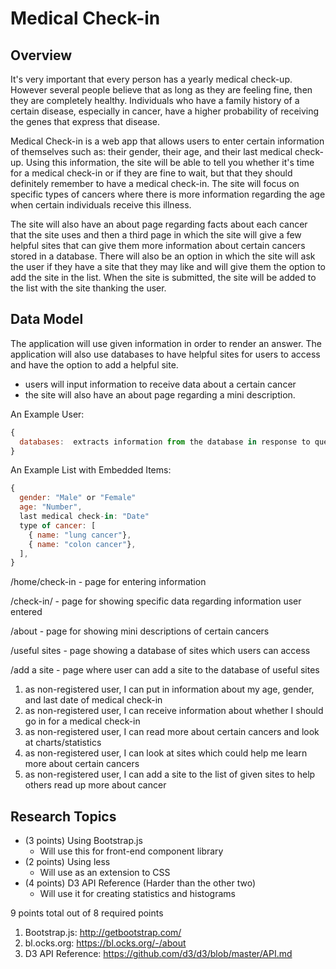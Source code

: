 
# Medical Check-in

## Overview


It's very important that every person has a yearly medical check-up. However
several people believe that as long as they are feeling fine, then they are
completely healthy. Individuals who have a family history of a certain
disease, especially in cancer, have a higher probability of receiving
the genes that express that disease.

Medical Check-in is a web app that allows users to enter certain information
of themselves such as: their gender, their age, and their last medical check-up.
Using this information, the site will be able to tell you whether it's time
for a medical check-in or if they are fine to wait, but that they should definitely
remember to have a medical check-in. The site will focus on specific types
of cancers where there is more information regarding the age when certain
individuals receive this illness.

The site will also have an about page regarding facts about each cancer that the
site uses and then a third page in which the site will give a few helpful sites
that can give them more information about certain cancers stored in a
database. There will also be an option in which the site will ask the user if
they have a site that they may like and will give them the option to add the
site in the list. When the site is submitted, the site will be added to the list
with the site thanking the user.


## Data Model



The application will use given information in order to render an answer.
The application will also use databases to have helpful sites for users
to access and have the option to add a helpful site.

* users will input information to receive data about a certain cancer
* the site will also have an about page regarding a mini description.


An Example User:

```javascript
{
  databases:  extracts information from the database in response to queries
}
```

An Example List with Embedded Items:

```javascript
{
  gender: "Male" or "Female"
  age: "Number",
  last medical check-in: "Date"
  type of cancer: [
    { name: "lung cancer"},
    { name: "colon cancer"},
  ],
}
```

/home/check-in - page for entering information

/check-in/ - page for showing specific data regarding information user entered

/about - page for showing mini descriptions of certain cancers

/useful sites - page showing a database of sites which users can access

/add a site - page where user can add a site to the database of useful sites


1. as non-registered user, I can put in information about my age, gender, and last date of medical check-in
2. as non-registered user, I can receive information about whether I should go in for a medical check-in
3. as non-registered user, I can read more about certain cancers and look at charts/statistics
4. as non-registered user, I can look at sites which could help me learn more about certain cancers
5. as non-registered user, I can add a site to the list of given sites to help others read up more about cancer
## Research Topics


* (3 points) Using Bootstrap.js
    * Will use this for front-end component library
* (2 points) Using less
    * Will use as an extension to CSS
* (4 points) D3 API Reference (Harder than the other two)
    * Will use it for creating statistics and histograms

9 points total out of 8 required points



1. Bootstrap.js: http://getbootstrap.com/
2. bl.ocks.org: https://bl.ocks.org/-/about
3. D3 API Reference: https://github.com/d3/d3/blob/master/API.md
